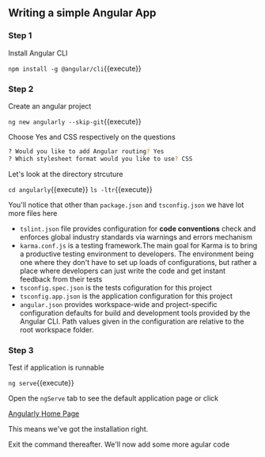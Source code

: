 ## Writing a simple Angular App

### Step 1

Install Angular CLI

`npm install -g @angular/cli`{{execute}}

### Step 2

Create an angular project

`ng new angularly --skip-git`{{execute}}

Choose Yes and CSS respectively on the questions 

```bash
? Would you like to add Angular routing? Yes
? Which stylesheet format would you like to use? CSS
```

Let's look at the directory strcuture

`cd angularly`{{execute}}
`ls -ltr`{{execute}}

You'll notice that other than `package.json` and `tsconfig.json` we have lot more files here

- `tslint.json` file provides configuration for **code conventions** check and enforces global industry standards via warnings and errors mechanism
- `karma.conf.js` is a testing framework.The main goal for Karma is to bring a productive testing environment to developers. The environment being one where they don't have to set up loads of configurations, but rather a place where developers can just write the code and get instant feedback from their tests
- `tsconfig.spec.json` is the tests cofiguration for this project
- `tsconfig.app.json` is the application configuration for this project
- `angular.json` provides workspace-wide and project-specific configuration defaults for build and development tools provided by the Angular CLI. Path values given in the configuration are relative to the root workspace folder.

### Step 3

Test if application is runnable

`ng serve`{{execute}}

Open the `ngServe` tab to see the default application page or click  

[Angularly Home Page](https://[[HOST_SUBDOMAIN]]-4200-[[KATACODA_HOST]].environments.katacoda.com/)

This means we've got the installation right. 

Exit the command thereafter. We'll now add some more agular code
